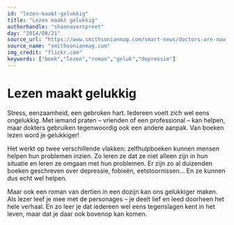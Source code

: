 ```yaml
---
id: "lezen-maakt-gelukkig"
title: "Lezen maakt gelukkig"
authorhandle: "shannaverspreet"
day: "2014/08/21"
source_url: "https://www.smithsonianmag.com/smart-news/doctors-are-now-prescribing-books-to-treat-depression-180948211/?no-ist"
source_name: "smithsonianmag.com"
img_credit: "flickr.com"
keywords: ["boek","lezen","roman","geluk","depressie"]
---
```

# Lezen maakt gelukkig
Stress, eenzaamheid, een gebroken hart. Iedereen voelt zich wel eens ongelukkig. Met iemand praten – vrienden of een professional – kan helpen, maar dokters gebruiken tegenwoordig ook een andere aanpak. Van boeken lezen word je gelukkiger!

Het werkt op twee verschillende vlakken: zelfhulpboeken kunnen mensen helpen hun problemen inzien. Zo leren ze dat ze niet alleen zijn in hun situatie en leren ze omgaan met hun problemen. Er zijn zo al duizenden boeken geschreven over depressie, fobieën, eetstoornissen… En ze kunnen dus echt wel helpen.

Maar ook een roman van dertien in een dozijn kan ons gelukkiger maken. Als lezer leef je mee met de personages – je deelt lief en leed doorheen het hele verhaal. En zo leer je dat iedereen wel eens tegenslagen kent in het leven, maar dat je daar ook bovenop kan komen.